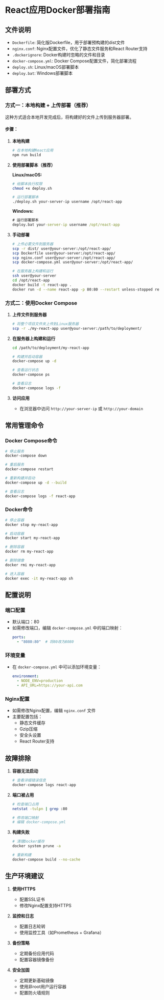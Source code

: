 # React应用Docker部署指南

## 文件说明

- `Dockerfile`: 简化版Dockerfile，用于部署预构建的dist文件
- `nginx.conf`: Nginx配置文件，优化了静态文件服务和React Router支持
- `.dockerignore`: Docker构建时忽略的文件和目录
- `docker-compose.yml`: Docker Compose配置文件，简化部署流程
- `deploy.sh`: Linux/macOS部署脚本
- `deploy.bat`: Windows部署脚本

## 部署方式

### 方式一：本地构建 + 上传部署（推荐）

这种方式适合本地开发完成后，将构建好的文件上传到服务器部署。

#### 步骤：

1. **本地构建**
   ```bash
   # 在本地构建React应用
   npm run build
   ```

2. **使用部署脚本（推荐）**
   
   **Linux/macOS:**
   ```bash
   # 给脚本执行权限
   chmod +x deploy.sh
   
   # 运行部署脚本
   ./deploy.sh your-server-ip username /opt/react-app
   ```
   
   **Windows:**
   ```cmd
   # 运行部署脚本
   deploy.bat your-server-ip username /opt/react-app
   ```

3. **手动部署**
   ```bash
   # 上传必要文件到服务器
   scp -r dist/ user@your-server:/opt/react-app/
   scp Dockerfile user@your-server:/opt/react-app/
   scp nginx.conf user@your-server:/opt/react-app/
   scp docker-compose.yml user@your-server:/opt/react-app/
   
   # 在服务器上构建和运行
   ssh user@your-server
   cd /opt/react-app
   docker build -t react-app .
   docker run -d --name react-app -p 80:80 --restart unless-stopped react-app
   ```

### 方式二：使用Docker Compose

1. **上传文件到服务器**
   ```bash
   # 将整个项目文件夹上传到Linux服务器
   scp -r ./my-react-app user@your-server:/path/to/deployment/
   ```

2. **在服务器上构建和运行**
   ```bash
   cd /path/to/deployment/my-react-app
   
   # 构建并启动容器
   docker-compose up -d
   
   # 查看运行状态
   docker-compose ps
   
   # 查看日志
   docker-compose logs -f
   ```

3. **访问应用**
   - 在浏览器中访问 `http://your-server-ip` 或 `http://your-domain`

## 常用管理命令

### Docker Compose命令
```bash
# 停止服务
docker-compose down

# 重启服务
docker-compose restart

# 重新构建并启动
docker-compose up -d --build

# 查看日志
docker-compose logs -f react-app
```

### Docker命令
```bash
# 停止容器
docker stop my-react-app

# 启动容器
docker start my-react-app

# 删除容器
docker rm my-react-app

# 删除镜像
docker rmi my-react-app

# 进入容器
docker exec -it my-react-app sh
```

## 配置说明

### 端口配置
- 默认端口：80
- 如需修改端口，编辑 `docker-compose.yml` 中的端口映射：
  ```yaml
  ports:
    - "8080:80"  # 将80改为8080
  ```

### 环境变量
- 在 `docker-compose.yml` 中可以添加环境变量：
  ```yaml
  environment:
    - NODE_ENV=production
    - API_URL=https://your-api.com
  ```

### Nginx配置
- 如需修改Nginx配置，编辑 `nginx.conf` 文件
- 主要配置包括：
  - 静态文件缓存
  - Gzip压缩
  - 安全头设置
  - React Router支持

## 故障排除

1. **容器无法启动**
   ```bash
   # 查看详细错误信息
   docker-compose logs react-app
   ```

2. **端口被占用**
   ```bash
   # 检查端口占用
   netstat -tulpn | grep :80
   
   # 修改端口映射
   # 编辑 docker-compose.yml
   ```

3. **构建失败**
   ```bash
   # 清理Docker缓存
   docker system prune -a
   
   # 重新构建
   docker-compose build --no-cache
   ```

## 生产环境建议

1. **使用HTTPS**
   - 配置SSL证书
   - 修改Nginx配置支持HTTPS

2. **监控和日志**
   - 配置日志轮转
   - 使用监控工具（如Prometheus + Grafana）

3. **备份策略**
   - 定期备份应用代码
   - 配置容器镜像备份

4. **安全加固**
   - 定期更新基础镜像
   - 使用非root用户运行容器
   - 配置防火墙规则
